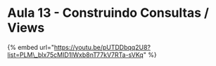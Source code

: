 # Aula 13 - Construindo Consultas / Views

{% embed url="https://youtu.be/pUTDDbqq2U8?list=PLM\_blx75cMID1lWxb8nT77kV7RTa-sVKq" %}



